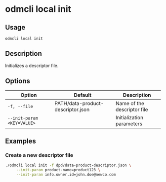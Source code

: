 # odmcli local init

## Usage

`odmcli local init`

## Description

Initializes a descriptor file. 

## Options

Option|Default|Description
-------|----------|-------
`-f, --file`|PATH/data-product-descriptor.json|Name of the descriptor file
`--init-param <KEY=VALUE>`| |Initialization parameters

## Examples

### Create a new descriptor file
```bash
./odmcli local init -f dpd/data-product-descriptor.json \
     --init-param product-name=product123 \
     --init-param info.owner.id=john.doe@newco.com
```



